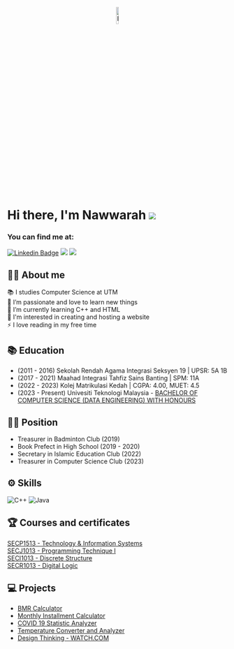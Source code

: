 <p align = "center" > 
     <img src="https://github.com/nawwarahauni/nawwarahauni/assets/148327549/92f77b93-3945-4135-b681-915e7b8c9b09" height="10% width="10%" alt="Panda"/>
</p><br/>

# Hi there, I'm Nawwarah ![](https://user-images.githubusercontent.com/18350557/176309783-0785949b-9127-417c-8b55-ab5a4333674e.gif) <br/>
### You can find me at:
[![Linkedin Badge](https://img.shields.io/badge/-nawwarahauni-blue?style=flat&logo=Linkedin&logoColor=white)](https://www.linkedin.com/in/nawwarah-auni-nazrudin-262895299/) 
<a href="https://nawwarahauni.github.io/">
   <img src="https://img.shields.io/badge/-ePortfolio-yellowgreen?style=flat&logoColor=white&labelColor=#0000FF"></a>
<a href="mailto:nawwarahauni@graduate.utm.my">
<img src="https://img.shields.io/badge/nawwarahauni@graduate.utm.my-D14836?style=flat&logo=gmail&logoColor=white"></a>

## 👩‍💻 About me
📚 I studies Computer Science at UTM <br>
🌸 I’m passionate and love to learn new things <br>
🌱 I’m currently learning C++ and HTML <br>
💬 I'm interested in creating and hosting a website <br/>
⚡ I love reading in my free time 

## :books: Education
- (2011 - 2016) Sekolah Rendah Agama Integrasi Seksyen 19 | UPSR: 5A 1B <br/>
- (2017 - 2021) Maahad Integrasi Tahfiz Sains Banting | SPM: 11A <br/>
- (2022 - 2023) Kolej Matrikulasi Kedah | CGPA: 4.00, MUET: 4.5 <br/>
- (2023 - Present) Univesiti Teknologi Malaysia - [BACHELOR OF COMPUTER SCIENCE (DATA ENGINEERING) WITH HONOURS](https://github.com/nawwarahauni/SEMESTER_1) <br/>

## :woman_teacher: Position
- Treasurer in Badminton Club (2019)
- Book Prefect in High School (2019 - 2020)
- Secretary in Islamic Education Club (2022)
- Treasurer in Computer Science Club (2023)

## ⚙ Skills
![C++](https://img.shields.io/badge/c++-%2300599C.svg?style=for-the-badge&logo=c%2B%2B&logoColor=white) ![Java](https://img.shields.io/badge/java-%23ED8B00.svg?style=for-the-badge&logo=openjdk&logoColor=white)

## 🏆 Courses and certificates
[SECP1513 - Technology & Information Systems](https://github.com/nawwarahauni/SEMESTER_1/tree/main/Technology%20%26%20Information%20Systems)<br>
[SECJ1013 - Programming Technique I](https://github.com/nawwarahauni/SEMESTER_1/tree/main/Programming%20Technique%20I)<br>
[SECI1013 - Discrete Structure](https://github.com/nawwarahauni/SEMESTER_1/tree/main/Discrete%20Structure)<br>
[SECR1013 - Digital Logic](https://github.com/nawwarahauni/SEMESTER_1/tree/main/Digital%20Logic)<br>
## 💻 Projects
- [BMR Calculator](https://github.com/nawwarahauni/SEMESTER_1/blob/main/Programming%20Technique%20I/Coursework/Assignment%202%20set%201.cpp)
- [Monthly Installment Calculator](https://github.com/nawwarahauni/SEMESTER_1/blob/main/Programming%20Technique%20I/Coursework/Assignment%202%20set%202.cpp)
- [COVID 19 Statistic Analyzer](https://github.com/nawwarahauni/SEMESTER_1/blob/main/Programming%20Technique%20I/Coursework/Exercise%202%20Function.cpp)
- [Temperature Converter and Analyzer](https://github.com/nawwarahauni/SEMESTER_1/blob/main/Programming%20Technique%20I/Coursework/Exercise%203%20Input%20Output.cpp)
- [Design Thinking - WATCH.COM](https://github.com/nawwarahauni/SEMESTER_1/blob/main/Technology%20%26%20Information%20Systems/Design%20Thinking%20Report%20(Computer%20Hardware)%20-%20Group%207.pdf)






